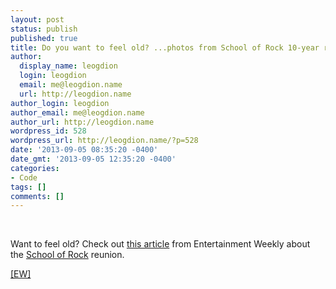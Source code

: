 ```yaml
---
layout: post
status: publish
published: true
title: Do you want to feel old? ...photos from School of Rock 10-year reunion
author:
  display_name: leogdion
  login: leogdion
  email: me@leogdion.name
  url: http://leogdion.name
author_login: leogdion
author_email: me@leogdion.name
author_url: http://leogdion.name
wordpress_id: 528
wordpress_url: http://leogdion.name/?p=528
date: '2013-09-05 08:35:20 -0400'
date_gmt: '2013-09-05 12:35:20 -0400'
categories:
- Code
tags: []
comments: []
---
```

<p style="text-align: center;"><a href="http:&#47;&#47;insidemovies.ew.com&#47;2013&#47;08&#47;30&#47;school-of-rock-10th-anniversary&#47;"><img alt="" src="http:&#47;&#47;leogdion.name&#47;wp-content&#47;uploads&#47;2013&#47;09&#47;School-of-Rock.jpg" &#47;></a></p><br />
Want to feel old? Check out <a href="http:&#47;&#47;insidemovies.ew.com&#47;2013&#47;08&#47;30&#47;school-of-rock-10th-anniversary&#47;" target="_blank">this article</a> from Entertainment Weekly about the <a href="http:&#47;&#47;www.imdb.com&#47;title&#47;tt0332379&#47;" target="_blank">School of Rock</a> reunion.</p>
<p><a href="http:&#47;&#47;insidemovies.ew.com&#47;2013&#47;08&#47;30&#47;school-of-rock-10th-anniversary&#47;" target="_blank">[EW]</a></p>

